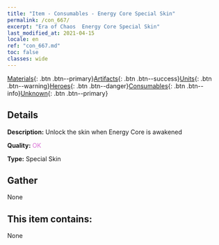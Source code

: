 ```yaml
---
title: "Item - Consumables - Energy Core Special Skin"
permalink: /con_667/
excerpt: "Era of Chaos  Energy Core Special Skin"
last_modified_at: 2021-04-15
locale: en
ref: "con_667.md"
toc: false
classes: wide
---
```

 [Materials](/Items/){: .btn .btn--primary}[Artifacts](/Items/Artifacts/){: .btn .btn--success}[Units](/Items/Units/){: .btn .btn--warning}[Heroes](/Items/Heroes/){: .btn .btn--danger}[Consumables](/Items/Consumables/){: .btn .btn--info}[Unknown](/Items/Unknown/){: .btn .btn--primary}

## Details
 **Description:** Unlock the skin when Energy Core is awakened

 **Quality:** <span style="color: #DA70D6">OK</span>

 **Type:** Special Skin

## Gather

  None

## This item contains:

  None


